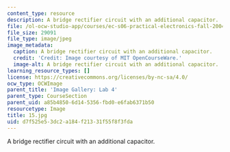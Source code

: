 ```yaml
---
content_type: resource
description: A bridge rectifier circuit with an additional capacitor.
file: /ol-ocw-studio-app/courses/ec-s06-practical-electronics-fall-2004/d7f525e53dc2a184f21331f55f8f3fda_15.jpg
file_size: 29091
file_type: image/jpeg
image_metadata:
  caption: A bridge rectifier circuit with an additional capacitor.
  credit: 'Credit: Image courtesy of MIT OpenCourseWare.'
  image-alt: A bridge rectifier circuit with an additional capacitor.
learning_resource_types: []
license: https://creativecommons.org/licenses/by-nc-sa/4.0/
ocw_type: OCWImage
parent_title: 'Image Gallery: Lab 4'
parent_type: CourseSection
parent_uid: a85b4850-6d14-5356-fbd0-e6fab6371b50
resourcetype: Image
title: 15.jpg
uid: d7f525e5-3dc2-a184-f213-31f55f8f3fda
---
```

A bridge rectifier circuit with an additional capacitor.